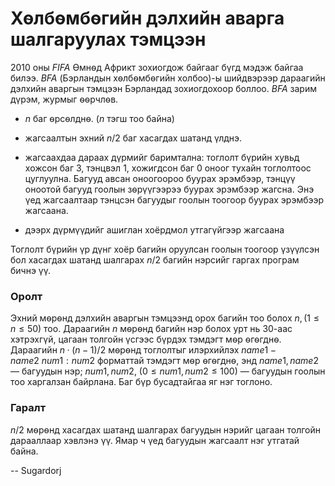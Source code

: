 Хѳлбѳмбѳгийн дэлхийн аварга шалгаруулах тэмцээн
===============================================

$2010$ оны $FIFA$ Ѳмнѳд Африкт зохиогдож байгааг бүгд мэдэж байгаа билээ. $BFA$ (Бэрландын хѳлбѳмбѳгийн холбоо)-ы шийдвэрээр дараагийн дэлхийн аваргын тэмцээн Бэрландад зохиогдохоор боллоо. $BFA$ зарим дүрэм, журмыг ѳѳрчлѳв.

- $n$ баг ѳрсѳлднѳ. ($n$ тэгш тоо байна)

- жагсаалтын эхний $n/2$ баг хасагдах шатанд үлднэ.

- жагсаахдаа дараах дүрмийг баримтална: тоглолт бүрийн хувьд хожсон баг $3$, тэнцвэл $1$, хожигдсон баг $0$ оноог тухайн тоглолтоос цуглуулна. Багууд авсан оноогоороо буурах эрэмбээр, тэнцүү оноотой багууд гоолын зѳрүүгээрээ буурах эрэмбээр жагсна. Энэ үед жагсаалтаар тэнцсэн багуудыг гоолын тоогоор буурах эрэмбээр жагсаана.

- дээрх дүрмүүдийг ашиглан хоёрдмол утгагүйгээр жагсаана

Тоглолт бүрийн үр дүнг хоёр багийн оруулсан гоолын тоогоор үзүүлсэн бол хасагдах шатанд шалгарах $n/2$ багийн нэрсийг гаргах програм бичнэ үү.

### Оролт
Эхний мѳрѳнд дэлхийн аваргын тэмцээнд орох багийн тоо болох $n, (1 ≤ n ≤ 50)$ тоо. Дараагийн $n$ мѳрѳнд багийн нэр болох урт нь $30$-аас хэтрэхгүй, цагаан толгойн үсгээс бүрдэх тэмдэгт мѳр ѳгѳгднѳ. Дараагийн $n·(n - 1) / 2$ мѳрѳнд тоглолтыг илэрхийлэх $name1-name2 \ num1:num2$ форматтай тэмдэгт мѳр ѳгѳгднѳ, энд $name1, name2$ — багуудын нэр; $num1, num2$, $(0 ≤ num1, num2 ≤ 100)$ — багуудын гоолын тоо харгалзан байрлана. Баг бүр бусадтайгаа яг нэг тоглоно.

### Гаралт
$n/2$ мѳрѳнд хасагдах шатанд шалгарах багуудын нэрийг цагаан толгойн дарааллаар хэвлэнэ үү. Ямар ч үед багуудын жагсаалт нэг утгатай байна.


-- Sugardorj
